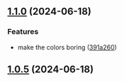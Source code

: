 

## [1.1.0](https://github.com/adamhari/release-it/compare/1.0.5...1.1.0) (2024-06-18)


### Features

* make the colors boring ([391a260](https://github.com/adamhari/release-it/commit/391a260107efc5de26e0d680804805d2706b9266))

## [1.0.5](https://github.com/adamhari/release-it/compare/1.0.4...1.0.5) (2024-06-18)
